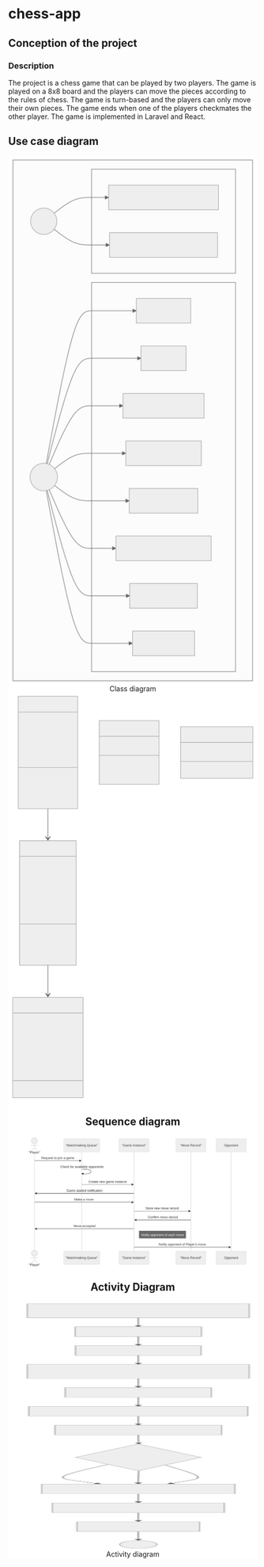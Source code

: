 # chess-app

## Conception of the project

### Description

The project is a chess game that can be played by two players. The game is played on a 8x8 board and the players can move the pieces according to the rules of chess. The game is turn-based and the players can only move their own pieces. The game ends when one of the players checkmates the other player. The game is implemented in Laravel and React.

## Use case diagram

<div  style="background-color: white; display: flex; flex-direction: column; align-items: center;">
    <img src="use-case-diagram.svg" alt="Use case diagram" width="500 />
</div>

## Class diagram

<div  style="background-color: white; display: flex; flex-direction: column; align-items: center;">
    <img src="class-diagram.svg" alt="Class diagram" width="500" />
</div>

## Sequence diagram

<div  style="background-color: white; display: flex; flex-direction: column; align-items: center;">
    <img src="sequence-diagram.svg" alt="Sequence diagram" width="500" />
</div>

## Activity Diagram

<div style="background-color: white; display: flex; flex-direction: column; align-items: center;">
    <img src="activity-diagram.svg" alt="Activity diagram" width="500"
    height="500"/>
    <span>Activity diagram</span>
</div>
